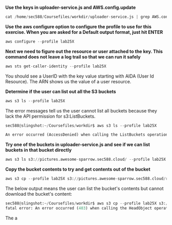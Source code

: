 **Use the keys in uploader-service.js and AWS.config.update**
```python
cat /home/sec588/Coursefiles/workdir/uploader-service.js | grep AWS.config.update | head -1
```

**Use the aws configure option to configure the profile to use for this exercise. When you are asked for a Default output format, just hit ENTER**
```python
aws configure --profile lab25X
```

**Next we need to figure out the resource or user attached to the key. This command does not leave a log trail so that we can run it safely**
```python
aws sts get-caller-identity --profile lab25X
```

You should see a UserID with the key value starting with AIDA (User Id Resource). The ARN shows us the value of a user resource.

**Determine if the user can list out all the S3 buckets**
```python
aws s3 ls --profile lab25X
```

The error messages tell us the user cannot list all buckets because they lack the API permission for s3:ListBuckets.
```python
sec588@slingshot:~/Coursefiles/workdir$ aws s3 ls --profile lab25X

An error occurred (AccessDenied) when calling the ListBuckets operation: Access Denied
```

**Try one of the buckets in uploader-service.js and see if we can list buckets in that bucket directly**
```python
aws s3 ls s3://pictures.awesome-sparrow.sec588.cloud/ --profile lab25X
```

**Copy the bucket contents to try and get contents out of the bucket**
```python
aws s3 cp --profile lab25X s3://pictures.awesome-sparrow.sec588.cloud/raven.png /home/sec588/Coursefiles/workdir/raven.png
```
The below output means the user can list the bucket's contents but cannot download the bucket's content:
```python
sec588@slingshot:~/Coursefiles/workdir$ aws s3 cp --profile lab25X s3://pictures.awesome-sparrow.sec588.cloud/raven.png /home/sec588/Coursefiles/workdir/raven.png
fatal error: An error occurred (403) when calling the HeadObject operation: Forbidden
```

The a



